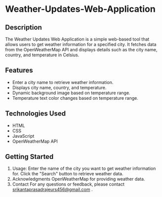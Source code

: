 # Weather-Updates-Web-Application

## Description

The Weather Updates Web Application is a simple web-based tool that allows users to get weather information for a specified city. It fetches data from the OpenWeatherMap API and displays details such as the city name, country, and temperature in Celsius.

## Features

- Enter a city name to retrieve weather information.
- Displays city name, country, and temperature.
- Dynamic background image based on temperature range.
- Temperature text color changes based on temperature range.

## Technologies Used

- HTML
- CSS
- JavaScript
- OpenWeatherMap API

## Getting Started
1. Usage:
   Enter the name of the city you want to get weather information for.
   Click the "Search" button to retrieve weather data.
2. Acknowledgments
   OpenWeatherMap for providing weather data.
3. Contact
   For any questions or feedback, please contact srikantaprasadrajeurs456@gmail.com .
